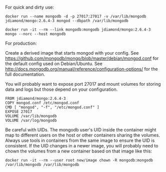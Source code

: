 For quick and dirty use:

```
docker run --name mongodb -d -p 27017:27017 -v /var/lib/mongodb jdiamond/mongo:2.6.4-3 mongod --dbpath /var/lib/mongodb
```

```
docker run -it --rm --link mongodb:mongodb jdiamond/mongo:2.6.4-3 mongo --norc --host mongodb
```

For production:

Create a derived image that starts mongod with your config. See
https://github.com/mongodb/mongo/blob/master/debian/mongod.conf
for the default config used on Debian/Ubuntu. See
http://docs.mongodb.org/manual/reference/configuration-options/
for the full documentation.

You will probably want to expose port 27017 and mount volumes for storing
data and logs but those depend on your configuration.

```
FROM jdiamond/mongo:2.6.4-3
COPY mongod.conf /etc/mongod.conf
CMD [ "mongod", "-f", "/etc/mongod.conf" ]
EXPOSE 27017
VOLUME /var/lib/mongodb
VOLUME /var/log/mongodb
```

Be careful with UIDs. The mongodb user's UID inside the container might map
to different users on the host or other containers sharing the volumes.
Always use tools in containers from the same image to ensure the UID is
consistent. If the UID changes in a newer image, you will probably need to
chown the volumes from a new container based on that image like this:

```
docker run -it --rm --user root new/image chown -R mongodb:mongodb /var/lib/mongodb /var/lib/mongodb
```
